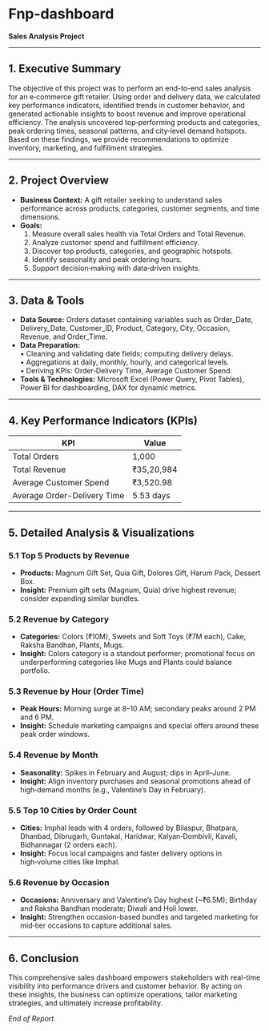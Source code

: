 # Fnp-dashboard
**Sales Analysis Project**

---

## 1. Executive Summary
The objective of this project was to perform an end-to-end sales analysis for an e‑commerce gift retailer. Using order and delivery data, we calculated key performance indicators, identified trends in customer behavior, and generated actionable insights to boost revenue and improve operational efficiency. The analysis uncovered top‑performing products and categories, peak ordering times, seasonal patterns, and city‑level demand hotspots. Based on these findings, we provide recommendations to optimize inventory, marketing, and fulfillment strategies.

---

## 2. Project Overview
- **Business Context:** A gift retailer seeking to understand sales performance across products, categories, customer segments, and time dimensions.
- **Goals:**  
  1. Measure overall sales health via Total Orders and Total Revenue.  
  2. Analyze customer spend and fulfillment efficiency.  
  3. Discover top products, categories, and geographic hotspots.  
  4. Identify seasonality and peak ordering hours.  
  5. Support decision‑making with data‑driven insights.

---

## 3. Data & Tools
- **Data Source:** Orders dataset containing variables such as Order_Date, Delivery_Date, Customer_ID, Product, Category, City, Occasion, Revenue, and Order_Time.
- **Data Preparation:**  
  • Cleaning and validating date fields; computing delivery delays.  
  • Aggregations at daily, monthly, hourly, and categorical levels.  
  • Deriving KPIs: Order‑Delivery Time, Average Customer Spend.
- **Tools & Technologies:** Microsoft Excel (Power Query, Pivot Tables), Power BI for dashboarding, DAX for dynamic metrics.

---

## 4. Key Performance Indicators (KPIs)
| KPI                     | Value             |
|-------------------------|-------------------|
| Total Orders            | 1,000             |
| Total Revenue           | ₹35,20,984        |
| Average Customer Spend  | ₹3,520.98         |
| Average Order-Delivery Time | 5.53 days    |

---

## 5. Detailed Analysis & Visualizations
### 5.1 Top 5 Products by Revenue
- **Products:** Magnum Gift Set, Quia Gift, Dolores Gift, Harum Pack, Dessert Box.
- **Insight:** Premium gift sets (Magnum, Quia) drive highest revenue; consider expanding similar bundles.

### 5.2 Revenue by Category
- **Categories:** Colors (₹10M), Sweets and Soft Toys (₹7M each), Cake, Raksha Bandhan, Plants, Mugs.
- **Insight:** Colors category is a standout performer; promotional focus on underperforming categories like Mugs and Plants could balance portfolio.

### 5.3 Revenue by Hour (Order Time)
- **Peak Hours:** Morning surge at 8–10 AM; secondary peaks around 2 PM and 6 PM.
- **Insight:** Schedule marketing campaigns and special offers around these peak order windows.

### 5.4 Revenue by Month
- **Seasonality:** Spikes in February and August; dips in April–June.
- **Insight:** Align inventory purchases and seasonal promotions ahead of high‑demand months (e.g., Valentine’s Day in February).

### 5.5 Top 10 Cities by Order Count
- **Cities:** Imphal leads with 4 orders, followed by Bilaspur, Bhatpara, Dhanbad, Dibrugarh, Guntakal, Haridwar, Kalyan‑Dombivli, Kavali, Bidhannagar (2 orders each).
- **Insight:** Focus local campaigns and faster delivery options in high‑volume cities like Imphal.

### 5.6 Revenue by Occasion
- **Occasions:** Anniversary and Valentine’s Day highest (~₹6.5M); Birthday and Raksha Bandhan moderate; Diwali and Holi lower.
- **Insight:** Strengthen occasion-based bundles and targeted marketing for mid‑tier occasions to capture additional sales.

---

## 6. Conclusion
This comprehensive sales dashboard empowers stakeholders with real-time visibility into performance drivers and customer behavior. By acting on these insights, the business can optimize operations, tailor marketing strategies, and ultimately increase profitability.

*End of Report.*

